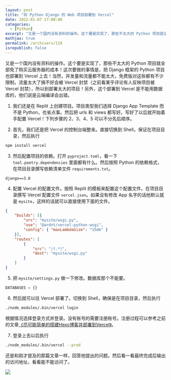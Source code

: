 ```yaml
---
layout: post
title: "将 Python Django 的 Web 项目部署到 Vercel"
date: 2022-01-07 17:00:00
categories: 
  - [Python]
excerpt: "又是一个国内没有资料的操作。这个要是实现了，那些不太大的 Python 项目就全部免了购买云服务器的成本！这次要做的事情是，把 Django 框架的 Python 项目也部署到 Vercel 上去！当然，并发量和流量都不能太大，免费版对这些都有不少限制，流量太大了搞不好会被 Vercel 封禁（之前看某乎评论有人反映项目被 Vercel 封禁），所以别部署太大的项目！另外，这个部署到 Vercel 是不能用数据库的，他们说是云端编译会出错。"
mathjax: true
permalink: /archivers/119
isrepublish: false
---
```


又是一个国内没有资料的操作。这个要是实现了，那些不太大的 Python 项目就全部免了购买云服务器的成本！这次要做的事情是，把 Django 框架的 Python 项目也部署到 Vercel 上去！当然，并发量和流量都不能太大，免费版对这些都有不少限制，流量太大了搞不好会被 Vercel 封禁（之前看某乎评论有人反映项目被 Vercel 封禁），所以别部署太大的项目！另外，这个部署到 Vercel 是不能用数据库的，他们说是云端编译会出错。

1. 我们还是在 Replit 上创建项目。项目类型我们选择 Django App Template 而不是 Python，也省点事。然后把 urls 和 views 都写好。写好了以后就开始着手配置 Vercel！下列步骤的 2、3、4、5 可以不分先后顺序。

2. 首先，我们还是把 Vercel 的控制台端整来。直接切换到 Shell，保证在项目目录，然后执行 

```bash
npm install vercel
```

3. 然后配置项目的依赖。打开 ```pyproject.toml```，看一下 ```tool.poetry.dependencies``` 里面都有什么。然后按照 Python 的依赖格式，在项目目录撰写依赖清单文件 ```requirements.txt```。

```
django==3.0
```

4. 配置 Vercel 的配置文件。按照 Replit 的模板来配置这个配置文件。在项目目录撰写 Vercel 配置文件 ```vercel.json```。如果没有修改 App 名字的话他默认就是 ```mysite```，这样的话就可以直接使用下面的文件。

```json
{
    "builds": [{
        "src": "mysite/wsgi.py",
        "use": "@ardnt/vercel-python-wsgi",
        "config": { "maxLambdaSize": "15mb" }
    }],
    "routes": [
        {
            "src": "/(.*)",
            "dest": "mysite/wsgi.py"
        }
    ]
}
```
5. 把 ```mysite/settings.py``` 做一下修改。数据库那个不能要。

```python
DATABASES = {}
```

6. 然后就可以往 Vercel 部署了。切换到 Shell，确保是在项目目录，然后执行

```bash
./node_modules/.bin/vercel login
```

根据情况选择登录方式并登录。没有账号的需要注册账号。注册过程可以参考之前的文章[《尽可能简单的搭建Hexo博客并部署到Vercel》](90.html)。

7. 登录上去以后执行

```bash
./node_modules/.bin/vercel --prod
```

还是和刚才提及的那篇文章一样，回答他提出的问题。然后看一看最终完成后输出的访问地址，看看能不能访问了。

![](https://img-blog.csdnimg.cn/591f2a79901b4a8fba6063088a534329.png)